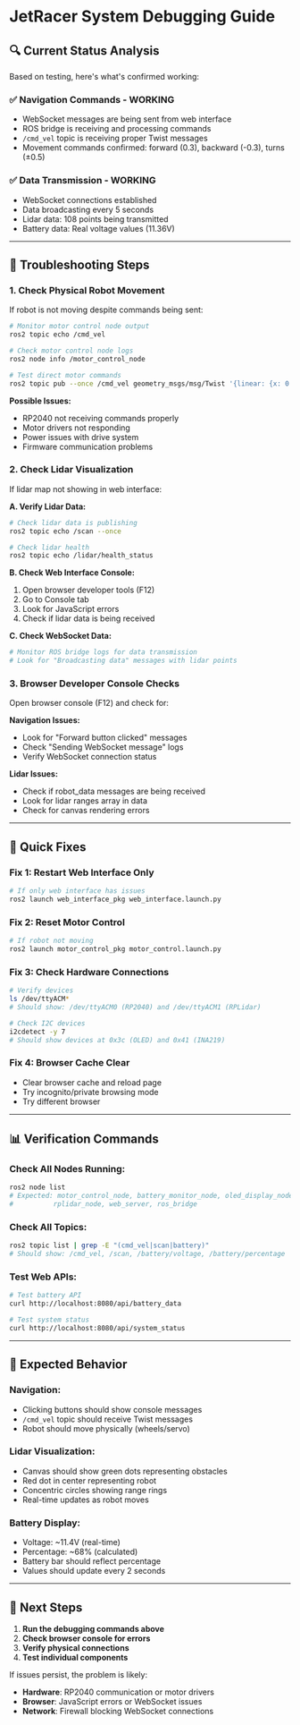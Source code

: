 # JetRacer System Debugging Guide

## 🔍 **Current Status Analysis**

Based on testing, here's what's confirmed working:

### ✅ **Navigation Commands - WORKING**
- WebSocket messages are being sent from web interface
- ROS bridge is receiving and processing commands
- `/cmd_vel` topic is receiving proper Twist messages
- Movement commands confirmed: forward (0.3), backward (-0.3), turns (±0.5)

### ✅ **Data Transmission - WORKING**  
- WebSocket connections established
- Data broadcasting every 5 seconds
- Lidar data: 108 points being transmitted
- Battery data: Real voltage values (11.36V)

---

## 🚨 **Troubleshooting Steps**

### **1. Check Physical Robot Movement**

If robot is not moving despite commands being sent:

```bash
# Monitor motor control node output
ros2 topic echo /cmd_vel

# Check motor control node logs
ros2 node info /motor_control_node

# Test direct motor commands
ros2 topic pub --once /cmd_vel geometry_msgs/msg/Twist '{linear: {x: 0.1}}'
```

**Possible Issues:**
- RP2040 not receiving commands properly
- Motor drivers not responding
- Power issues with drive system
- Firmware communication problems

### **2. Check Lidar Visualization**

If lidar map not showing in web interface:

**A. Verify Lidar Data:**
```bash
# Check lidar data is publishing
ros2 topic echo /scan --once

# Check lidar health
ros2 topic echo /lidar/health_status
```

**B. Check Web Interface Console:**
1. Open browser developer tools (F12)
2. Go to Console tab
3. Look for JavaScript errors
4. Check if lidar data is being received

**C. Check WebSocket Data:**
```bash
# Monitor ROS bridge logs for data transmission
# Look for "Broadcasting data" messages with lidar points
```

### **3. Browser Developer Console Checks**

Open browser console (F12) and check for:

**Navigation Issues:**
- Look for "Forward button clicked" messages
- Check "Sending WebSocket message" logs
- Verify WebSocket connection status

**Lidar Issues:**
- Check if robot_data messages are being received
- Look for lidar ranges array in data
- Check for canvas rendering errors

---

## 🔧 **Quick Fixes**

### **Fix 1: Restart Web Interface Only**
```bash
# If only web interface has issues
ros2 launch web_interface_pkg web_interface.launch.py
```

### **Fix 2: Reset Motor Control**
```bash
# If robot not moving
ros2 launch motor_control_pkg motor_control.launch.py
```

### **Fix 3: Check Hardware Connections**
```bash
# Verify devices
ls /dev/ttyACM*
# Should show: /dev/ttyACM0 (RP2040) and /dev/ttyACM1 (RPLidar)

# Check I2C devices
i2cdetect -y 7
# Should show devices at 0x3c (OLED) and 0x41 (INA219)
```

### **Fix 4: Browser Cache Clear**
- Clear browser cache and reload page
- Try incognito/private browsing mode
- Try different browser

---

## 📊 **Verification Commands**

### **Check All Nodes Running:**
```bash
ros2 node list
# Expected: motor_control_node, battery_monitor_node, oled_display_node, 
#          rplidar_node, web_server, ros_bridge
```

### **Check All Topics:**
```bash
ros2 topic list | grep -E "(cmd_vel|scan|battery)"
# Should show: /cmd_vel, /scan, /battery/voltage, /battery/percentage
```

### **Test Web APIs:**
```bash
# Test battery API
curl http://localhost:8080/api/battery_data

# Test system status
curl http://localhost:8080/api/system_status
```

---

## 🎯 **Expected Behavior**

### **Navigation:**
- Clicking buttons should show console messages
- `/cmd_vel` topic should receive Twist messages
- Robot should move physically (wheels/servo)

### **Lidar Visualization:**
- Canvas should show green dots representing obstacles
- Red dot in center representing robot
- Concentric circles showing range rings
- Real-time updates as robot moves

### **Battery Display:**
- Voltage: ~11.4V (real-time)
- Percentage: ~68% (calculated)
- Battery bar should reflect percentage
- Values should update every 2 seconds

---

## 🚀 **Next Steps**

1. **Run the debugging commands above**
2. **Check browser console for errors**
3. **Verify physical connections**
4. **Test individual components**

If issues persist, the problem is likely:
- **Hardware**: RP2040 communication or motor drivers
- **Browser**: JavaScript errors or WebSocket issues
- **Network**: Firewall blocking WebSocket connections
